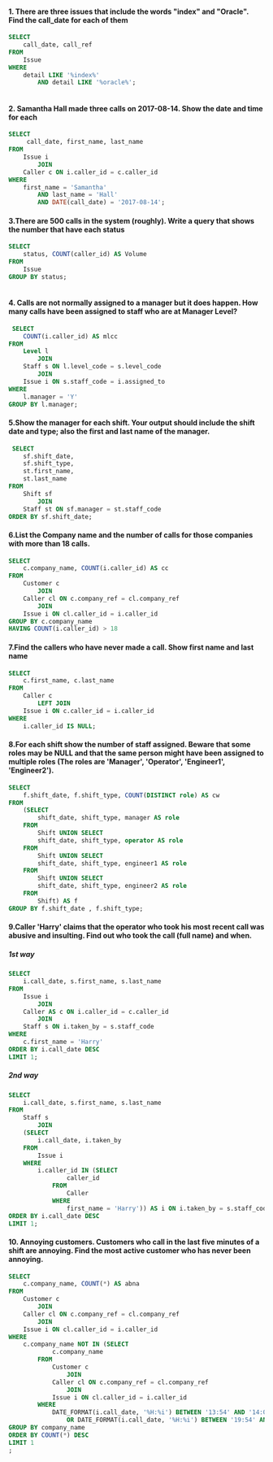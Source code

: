 
#### 1. There are three issues that include the words "index" and "Oracle". Find the call_date for each of them

```SQL
SELECT 
    call_date, call_ref
FROM
    Issue
WHERE
    detail LIKE '%index%'
        AND detail LIKE '%oracle%';
        
```

#### 2. Samantha Hall made three calls on 2017-08-14. Show the date and time for each

``` SQL
SELECT 
     call_date, first_name, last_name
FROM
    Issue i
        JOIN
    Caller c ON i.caller_id = c.caller_id
WHERE
    first_name = 'Samantha'
        AND last_name = 'Hall'
        AND DATE(call_date) = '2017-08-14';
```

#### 3.There are 500 calls in the system (roughly). Write a query that shows the number that have each status
``` SQL
SELECT 
    status, COUNT(caller_id) AS Volume
FROM
    Issue 
GROUP BY status;
 
```

#### 4. Calls are not normally assigned to a manager but it does happen. How many calls have been assigned to staff who are at Manager Level?
``` SQL
 SELECT 
    COUNT(i.caller_id) AS mlcc
FROM
    Level l
        JOIN
    Staff s ON l.level_code = s.level_code
        JOIN
    Issue i ON s.staff_code = i.assigned_to
WHERE
    l.manager = 'Y'
GROUP BY l.manager;
```
#### 5.Show the manager for each shift. Your output should include the shift date and type; also the first and last name of the manager.

``` SQL
 SELECT 
    sf.shift_date,
    sf.shift_type,
    st.first_name,
    st.last_name
FROM
    Shift sf
        JOIN
    Staff st ON sf.manager = st.staff_code
ORDER BY sf.shift_date;
```

#### 6.List the Company name and the number of calls for those companies with more than 18 calls.
``` SQL
SELECT 
    c.company_name, COUNT(i.caller_id) AS cc
FROM
    Customer c
        JOIN
    Caller cl ON c.company_ref = cl.company_ref
        JOIN
    Issue i ON cl.caller_id = i.caller_id
GROUP BY c.company_name
HAVING COUNT(i.caller_id) > 18
```
#### 7.Find the callers who have never made a call. Show first name and last name
``` SQL
SELECT 
    c.first_name, c.last_name
FROM
    Caller c
        LEFT JOIN
    Issue i ON c.caller_id = i.caller_id
WHERE
    i.caller_id IS NULL;
```

#### 8.For each shift show the number of staff assigned. Beware that some roles may be NULL and that the same person might have been assigned to multiple roles (The roles are 'Manager', 'Operator', 'Engineer1', 'Engineer2').

``` SQL
SELECT 
    f.shift_date, f.shift_type, COUNT(DISTINCT role) AS cw
FROM
    (SELECT 
        shift_date, shift_type, manager AS role
    FROM
        Shift UNION SELECT 
        shift_date, shift_type, operator AS role
    FROM
        Shift UNION SELECT 
        shift_date, shift_type, engineer1 AS role
    FROM
        Shift UNION SELECT 
        shift_date, shift_type, engineer2 AS role
    FROM
        Shift) AS f
GROUP BY f.shift_date , f.shift_type;
```
#### 9.Caller 'Harry' claims that the operator who took his most recent call was abusive and insulting. Find out who took the call (full name) and when.
##### 1st way
``` SQL
SELECT 
    i.call_date, s.first_name, s.last_name
FROM
    Issue i
        JOIN
    Caller AS c ON i.caller_id = c.caller_id
        JOIN
    Staff s ON i.taken_by = s.staff_code
WHERE
    c.first_name = 'Harry'
ORDER BY i.call_date DESC
LIMIT 1;
```
##### 2nd way 
```SQL
SELECT 
    i.call_date, s.first_name, s.last_name
FROM
    Staff s
        JOIN
    (SELECT 
        i.call_date, i.taken_by
    FROM
        Issue i
    WHERE
        i.caller_id IN (SELECT 
                caller_id
            FROM
                Caller
            WHERE
                first_name = 'Harry')) AS i ON i.taken_by = s.staff_code
ORDER BY i.call_date DESC
LIMIT 1;
```

#### 10. Annoying customers. Customers who call in the last five minutes of a shift are annoying. Find the most active customer who has never been annoying.


``` SQL
SELECT 
    c.company_name, COUNT(*) AS abna
FROM
    Customer c
        JOIN
    Caller cl ON c.company_ref = cl.company_ref
        JOIN
    Issue i ON cl.caller_id = i.caller_id
WHERE
    c.company_name NOT IN (SELECT 
            c.company_name
        FROM
            Customer c
                JOIN
            Caller cl ON c.company_ref = cl.company_ref
                JOIN
            Issue i ON cl.caller_id = i.caller_id
        WHERE
            DATE_FORMAT(i.call_date, '%H:%i') BETWEEN '13:54' AND '14:01'
                OR DATE_FORMAT(i.call_date, '%H:%i') BETWEEN '19:54' AND '20:01')
GROUP BY company_name
ORDER BY COUNT(*) DESC
LIMIT 1
;
```





